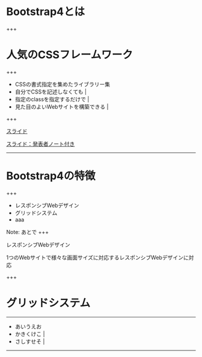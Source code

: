# Bootstrap4とは

+++

# 人気のCSSフレームワーク

+++

- CSSの書式指定を集めたライブラリー集
- 自分でCSSを記述しなくても |
- 指定のclassを指定するだけで |
- 見た目のよいWebサイトを構築できる |

+++


[スライド](https://gitpitch.com/naninuneter55/bootstrap4)

[スライド：発表者ノート付き](https://gitpitch.com/naninuneter55/bootstrap4?n=true)

---

# Bootstrap4の特徴

+++

- レスポンシブWebデザイン
- グリッドシステム
- aaa

Note:
あとで
+++

レスポンシブWebデザイン

1つのWebサイトで様々な画面サイズに対応するレスポンシブWebデザインに対応

+++

# グリッドシステム

---

- あいうえお
- かきくけこ |
- さしすせそ |

---
